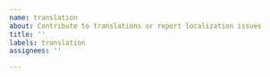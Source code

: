 ```yaml
---
name: translation
about: Contribute to translations or report localization issues
title: ''
labels: translation
assignees: ''

---
```



